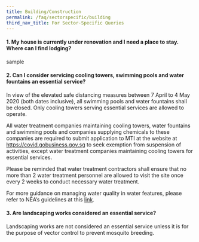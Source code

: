 ```yaml
---
title: Building/Construction
permalink: /faq/sectorspecific/building
third_nav_title: For Sector-Specific Queries
---
```


#### **1. My house is currently under renovation and I need a place to stay. Where can I find lodging?**
sample

#### **2. Can I consider servicing cooling towers, swimming pools and water fountains an essential service?**
In view of the elevated safe distancing measures between 7 April to 4 May 2020 (both dates inclusive), all swimming pools and water fountains shall be closed. Only cooling towers serving essential services are allowed to operate.

All water treatment companies maintaining cooling towers, water fountains and swimming pools and companies supplying chemicals to these companies are required to submit application to MTI at the website at <a href="https://covid.gobusiness.gov.sg" target="_blank">https://covid.gobusiness.gov.sg</a> to seek exemption from suspension of activities, except water treatment companies maintaining cooling towers for essential services.

Please be reminded that water treatment contractors shall ensure that no more than 2 water treatment personnel are allowed to visit the site once every 2 weeks to conduct necessary water treatment.

For more guidance on managing water quality in water features, please refer to NEA’s guidelines at this <a href="https://go.gov.sg/neaguideline" target="_blank">link</a>.

#### **3. Are landscaping works considered an essential service?**
Landscaping works are not  considered an essential service unless it is for the purpose of vector control to prevent mosquito breeding.

